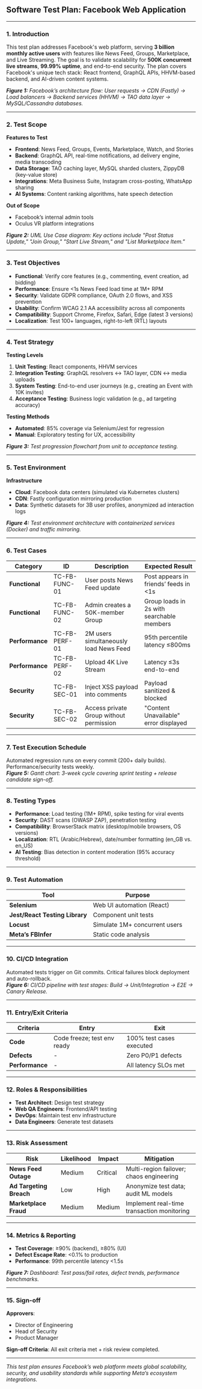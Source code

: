 ## Software Test Plan: Facebook Web Application

---

### 1. Introduction  
This test plan addresses Facebook's web platform, serving **3 billion monthly active users** with features like News Feed, Groups, Marketplace, and Live Streaming. The goal is to validate scalability for **500K concurrent live streams**, **99.99% uptime**, and end-to-end security. The plan covers Facebook's unique tech stack: React frontend, GraphQL APIs, HHVM-based backend, and AI-driven content systems.

**_Figure 1:_** *Facebook’s architecture flow: User requests → CDN (Fastly) → Load balancers → Backend services (HHVM) → TAO data layer → MySQL/Cassandra databases.*

---

### 2. Test Scope  
**Features to Test**  
- **Frontend**: News Feed, Groups, Events, Marketplace, Watch, and Stories  
- **Backend**: GraphQL API, real-time notifications, ad delivery engine, media transcoding  
- **Data Storage**: TAO caching layer, MySQL sharded clusters, ZippyDB (key-value store)  
- **Integrations**: Meta Business Suite, Instagram cross-posting, WhatsApp sharing  
- **AI Systems**: Content ranking algorithms, hate speech detection  

**Out of Scope**  
- Facebook’s internal admin tools  
- Oculus VR platform integrations  

**_Figure 2:_** *UML Use Case diagram: Key actions include "Post Status Update," "Join Group," "Start Live Stream," and "List Marketplace Item."*

---

### 3. Test Objectives  
- **Functional**: Verify core features (e.g., commenting, event creation, ad bidding)  
- **Performance**: Ensure <1s News Feed load time at 1M+ RPM  
- **Security**: Validate GDPR compliance, OAuth 2.0 flows, and XSS prevention  
- **Usability**: Confirm WCAG 2.1 AA accessibility across all components  
- **Compatibility**: Support Chrome, Firefox, Safari, Edge (latest 3 versions)  
- **Localization**: Test 100+ languages, right-to-left (RTL) layouts  

---

### 4. Test Strategy  
**Testing Levels**  
1. **Unit Testing**: React components, HHVM services  
2. **Integration Testing**: GraphQL resolvers ↔ TAO layer, CDN ↔ media uploads  
3. **System Testing**: End-to-end user journeys (e.g., creating an Event with 10K invites)  
4. **Acceptance Testing**: Business logic validation (e.g., ad targeting accuracy)  

**Testing Methods**  
- **Automated**: 85% coverage via Selenium/Jest for regression  
- **Manual**: Exploratory testing for UX, accessibility  

**_Figure 3:_** *Test progression flowchart from unit to acceptance testing.*

---

### 5. Test Environment  
**Infrastructure**  
- **Cloud**: Facebook data centers (simulated via Kubernetes clusters)  
- **CDN**: Fastly configuration mirroring production  
- **Data**: Synthetic datasets for 3B user profiles, anonymized ad interaction logs  

**_Figure 4:_** *Test environment architecture with containerized services (Docker) and traffic mirroring.*

---

### 6. Test Cases  
| **Category**       | **ID**        | **Description**                          | **Expected Result**                     |  
|--------------------|---------------|------------------------------------------|-----------------------------------------|  
| **Functional**     | TC-FB-FUNC-01 | User posts News Feed update              | Post appears in friends’ feeds in <1s   |  
| **Functional**     | TC-FB-FUNC-02 | Admin creates a 50K-member Group         | Group loads in 2s with searchable members |  
| **Performance**    | TC-FB-PERF-01 | 2M users simultaneously load News Feed   | 95th percentile latency ≤800ms          |  
| **Performance**    | TC-FB-PERF-02 | Upload 4K Live Stream                    | Latency ≤3s end-to-end                  |  
| **Security**       | TC-FB-SEC-01  | Inject XSS payload into comments         | Payload sanitized & blocked             |  
| **Security**       | TC-FB-SEC-02  | Access private Group without permission  | "Content Unavailable" error displayed   |  

---

### 7. Test Execution Schedule  
Automated regression runs on every commit (200+ daily builds). Performance/security tests weekly.  
**_Figure 5:_** *Gantt chart: 3-week cycle covering sprint testing + release candidate sign-off.*

---

### 8. Testing Types  
- **Performance**: Load testing (1M+ RPM), spike testing for viral events  
- **Security**: DAST scans (OWASP ZAP), penetration testing  
- **Compatibility**: BrowserStack matrix (desktop/mobile browsers, OS versions)  
- **Localization**: RTL (Arabic/Hebrew), date/number formatting (en_GB vs. en_US)  
- **AI Testing**: Bias detection in content moderation (95% accuracy threshold)  

---

### 9. Test Automation  
| **Tool**           | **Purpose**                                |  
|--------------------|--------------------------------------------|  
| **Selenium**       | Web UI automation (React)                  |  
| **Jest/React Testing Library** | Component unit tests       |  
| **Locust**         | Simulate 1M+ concurrent users              |  
| **Meta’s FBInfer** | Static code analysis                       |  

---

### 10. CI/CD Integration  
Automated tests trigger on Git commits. Critical failures block deployment and auto-rollback.  
**_Figure 6:_** *CI/CD pipeline with test stages: Build → Unit/Integration → E2E → Canary Release.*

---

### 11. Entry/Exit Criteria  
| **Criteria**       | **Entry**                                  | **Exit**                                  |  
|--------------------|--------------------------------------------|-------------------------------------------|  
| **Code**           | Code freeze; test env ready                | 100% test cases executed                  |  
| **Defects**        | -                                          | Zero P0/P1 defects                       |  
| **Performance**    | -                                          | All latency SLOs met                      |  

---

### 12. Roles & Responsibilities  
- **Test Architect**: Design test strategy  
- **Web QA Engineers**: Frontend/API testing  
- **DevOps**: Maintain test env infrastructure  
- **Data Engineers**: Generate test datasets  

---

### 13. Risk Assessment  
| **Risk**                     | **Likelihood** | **Impact** | **Mitigation**                          |  
|------------------------------|----------------|------------|-----------------------------------------|  
| **News Feed Outage**         | Medium         | Critical   | Multi-region failover; chaos engineering|  
| **Ad Targeting Breach**      | Low            | High       | Anonymize test data; audit ML models    |  
| **Marketplace Fraud**        | Medium         | Medium     | Implement real-time transaction monitoring |  

---

### 14. Metrics & Reporting  
- **Test Coverage**: ≥90% (backend), ≥80% (UI)  
- **Defect Escape Rate**: <0.1% to production  
- **Performance**: 99th percentile latency <1.5s  

**_Figure 7:_** *Dashboard: Test pass/fail rates, defect trends, performance benchmarks.*

---

### 15. Sign-off  
**Approvers**:  
- Director of Engineering  
- Head of Security  
- Product Manager  

**Sign-off Criteria**: All exit criteria met + risk review completed.  

--- 
*This test plan ensures Facebook’s web platform meets global scalability, security, and usability standards while supporting Meta’s ecosystem integrations.*